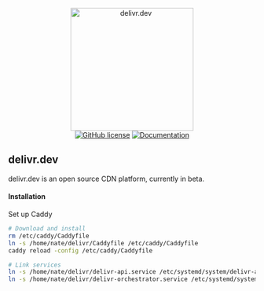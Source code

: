 <p align="center">
  <img width="250px" src="https://raw.githubusercontent.com/natesales/delivr/master/logo.png" alt=delivr.dev logo"/>
  <br>
  <a href="https://github.com/natesales/delivr"><img alt="GitHub license" src="https://img.shields.io/github/license/natesales/delivr?style=for-the-badge"></a>
  <a href="https://delivr.dev/docs/record-management"><img alt="Documentation" src="https://img.shields.io/badge/docs-delivr.dev-blue?style=for-the-badge"></a>
</p>


## delivr.dev

delivr.dev is an open source CDN platform, currently in beta.

#### Installation
Set up Caddy
```bash
# Download and install
rm /etc/caddy/Caddyfile
ln -s /home/nate/delivr/Caddyfile /etc/caddy/Caddyfile
caddy reload -config /etc/caddy/Caddyfile

# Link services
ln -s /home/nate/delivr/delivr-api.service /etc/systemd/system/delivr-api.service
ln -s /home/nate/delivr/delivr-orchestrator.service /etc/systemd/system/delivr-orchestrator.service
```
